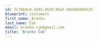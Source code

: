 ```yaml
---
id: 7c7b68c9-3502-4529-85af-69e9dd460125
blueprint: customers
first_name: Branko
last_name: Čuk
email: branko.cuk@gmail.com
title: 'Branko Čuk'
---
```

